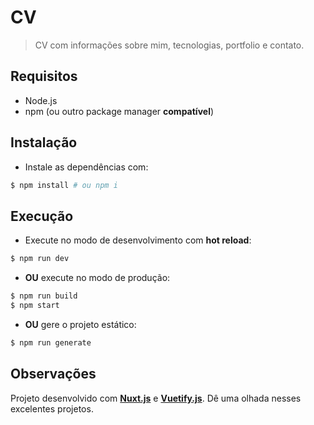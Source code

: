 # CV

> CV com informações sobre mim, tecnologias, portfolio e contato.

## Requisitos

- Node.js
- npm (ou outro package manager **compatível**)

## Instalação

- Instale as dependências com:

``` bash
$ npm install # ou npm i
```

## Execução

- Execute no modo de desenvolvimento com **hot reload**:

``` bash
$ npm run dev
```

- **OU** execute no modo de produção:

``` bash
$ npm run build
$ npm start
```

- **OU** gere o projeto estático:

``` bash
$ npm run generate
```

## Observações

Projeto desenvolvido com [**Nuxt.js**](https://nuxtjs.org/) e [**Vuetify.js**](https://vuetifyjs.com/). Dê uma olhada nesses excelentes projetos.
